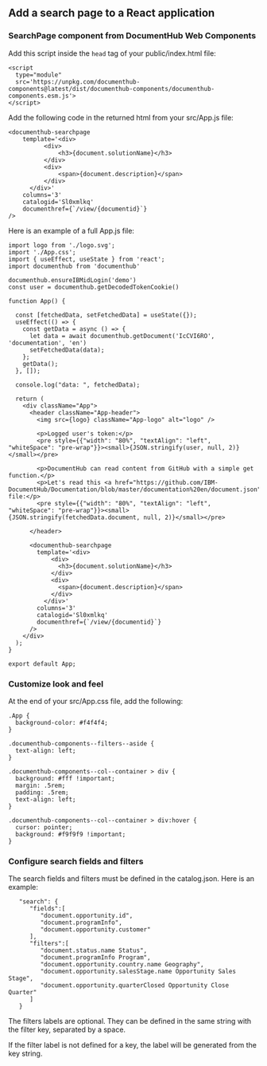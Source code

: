 ## Add a search page to a React application

### SearchPage component from DocumentHub Web Components

Add this script inside the ```head``` tag of your public/index.html file:
```
<script 
  type="module" 
  src='https://unpkg.com/documenthub-components@latest/dist/documenthub-components/documenthub-components.esm.js'>
</script>
```

Add the following code in the returned html from your src/App.js file:
  
```
<documenthub-searchpage
    template='<div>
          <div>
              <h3>{document.solutionName}</h3>
          </div>
          <div>
              <span>{document.description}</span>
          </div>
      </div>'
    columns='3'
    catalogid='Sl0xmlkq'
    documenthref={`/view/{documentid}`}
/>
```

Here is an example of a full App.js file:

```
import logo from './logo.svg';
import './App.css';
import { useEffect, useState } from 'react';
import documenthub from 'documenthub'

documenthub.ensureIBMidLogin('demo')
const user = documenthub.getDecodedTokenCookie()

function App() {

  const [fetchedData, setFetchedData] = useState({});
  useEffect(() => {
    const getData = async () => {
      let data = await documenthub.getDocument('IcCVI6RO', 'documentation', 'en')
      setFetchedData(data);
    };
    getData();
  }, []);

  console.log("data: ", fetchedData);

  return (
    <div className="App">
      <header className="App-header">
        <img src={logo} className="App-logo" alt="logo" />

        <p>Logged user's token:</p>
        <pre style={{"width": "80%", "textAlign": "left", "whiteSpace": "pre-wrap"}}><small>{JSON.stringify(user, null, 2)}</small></pre>

        <p>DocumentHub can read content from GitHub with a simple get function.</p>
        <p>Let's read this <a href="https://github.com/IBM-DocumentHub/Documentation/blob/master/documentation%20en/document.json">document.json</a> file:</p>
        <pre style={{"width": "80%", "textAlign": "left", "whiteSpace": "pre-wrap"}}><small>{JSON.stringify(fetchedData.document, null, 2)}</small></pre>

      </header>
      
      <documenthub-searchpage
        template='<div>
            <div>
              <h3>{document.solutionName}</h3>
            </div>
            <div>
              <span>{document.description}</span>
            </div>
          </div>'
        columns='3'
        catalogid='Sl0xmlkq'
        documenthref={`/view/{documentid}`}
      />
    </div>
  );
}

export default App;
```


### Customize look and feel

At the end of your src/App.css file, add the following:

```
.App {
  background-color: #f4f4f4;
}

.documenthub-components--filters--aside {
  text-align: left;
}

.documenthub-components--col--container > div {
  background: #fff !important;
  margin: .5rem;
  padding: .5rem;
  text-align: left;
}

.documenthub-components--col--container > div:hover {
  cursor: pointer;
  background: #f9f9f9 !important;
}
```



### Configure search fields and filters

The search fields and filters must be defined in the catalog.json. Here is an example:

```
   "search": {
      "fields":[
         "document.opportunity.id",
         "document.programInfo",
         "document.opportunity.customer"
      ],
      "filters":[
         "document.status.name Status",
         "document.programInfo Program",
         "document.opportunity.country.name Geography",
         "document.opportunity.salesStage.name Opportunity Sales Stage",
         "document.opportunity.quarterClosed Opportunity Close Quarter"
      ]
   }
```

The filters labels are optional. They can be defined in the same string with the filter key, separated by a space.

If the filter label is not defined for a key, the label will be generated from the key string.
